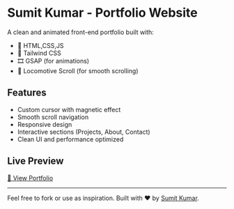 # Sumit Kumar - Portfolio Website

A clean and animated front-end portfolio built with:
- 🌟 HTML,CSS,JS
- 🎨 Tailwind CSS
- 🎞️ GSAP (for animations)
- 🚀 Locomotive Scroll (for smooth scrolling)

## Features
- Custom cursor with magnetic effect
- Smooth scroll navigation
- Responsive design
- Interactive sections (Projects, About, Contact)
- Clean UI and performance optimized

## Live Preview
[🔗 View Portfolio](https://your-live-site-link.com)

---

Feel free to fork or use as inspiration. Built with ❤️ by [Sumit Kumar](https://your-site-link.com).
